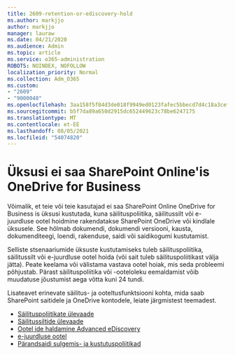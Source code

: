 ```yaml
---
title: 2609-retention-or-ediscovery-hold
ms.author: markjjo
author: markjjo
manager: lauraw
ms.date: 04/21/2020
ms.audience: Admin
ms.topic: article
ms.service: o365-administration
ROBOTS: NOINDEX, NOFOLLOW
localization_priority: Normal
ms.collection: Adm_O365
ms.custom:
- "2609"
- "9000048"
ms.openlocfilehash: 3aa158f5f84d3de018f9949ed0123fafec5bbecd7d4c18a3cef8af7fe738d78c
ms.sourcegitcommit: b5f7da89a650d2915dc652449623c78be6247175
ms.translationtype: MT
ms.contentlocale: et-EE
ms.lasthandoff: 08/05/2021
ms.locfileid: "54074820"
---
```

# <a name="unable-to-delete-items-in-sharepoint-online-or-onedrive-for-business"></a>Üksusi ei saa SharePoint Online'is OneDrive for Business

Võimalik, et teie või teie kasutajad ei saa SharePoint Online OneDrive for Business is üksusi kustutada, kuna säilituspoliitika, säilitussilt või e-juurdluse ootel hoidmine rakendatakse SharePoint OneDrive või kindlale üksusele. See hõlmab dokumendi, dokumendi versiooni, kausta, dokumenditeegi, loendi, rakenduse, saidi või saidikogumi kustutamist. 

Selliste stsenaariumide üksuste kustutamiseks tuleb säilituspoliitika, säilitussilt või e-juurdluse ootel hoida (või sait tuleb säilituspoliitikast välja jätta). Peate keelama või välistama vastava ootel hoiak, mis seda probleemi põhjustab. Pärast säilituspoliitika või -ooteloleku eemaldamist võib muudatuse jõustumist aega võtta kuni 24 tundi. 

Lisateavet erinevate säilitus- ja ooteltusfunktsiooni kohta, mida saab SharePoint saitidele ja OneDrive kontodele, leiate järgmistest teemadest.

- [Säilituspoliitikate ülevaade](https://docs.microsoft.com/microsoft-365/compliance/retention-policies)
- [Säilitussiltide ülevaade](https://docs.microsoft.com/microsoft-365/compliance/labels)
- [Ootel ide haldamine Advanced eDiscovery](https://docs.microsoft.com/microsoft-365/compliance/managing-holds)
- [e-juurdluse ootel](https://docs.microsoft.com/microsoft-365/compliance/ediscovery-cases#step-4-place-content-locations-on-hold)
- [Pärandsaidi sulgemis- ja kustutuspoliitikad](https://support.office.com/article/Use-policies-for-site-closure-and-deletion-A8280D82-27FD-48C5-9ADF-8A5431208BA5)